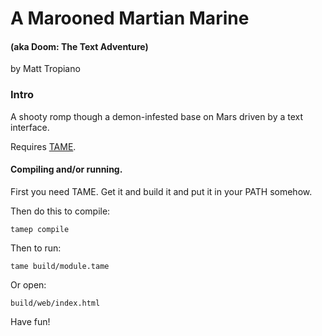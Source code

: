 # A Marooned Martian Marine
#### (aka Doom: The Text Adventure)

by Matt Tropiano

### Intro

A shooty romp though a demon-infested base on Mars driven by a text interface.

Requires [TAME](https://tame-if.com).

#### Compiling and/or running.

First you need TAME. Get it and build it and put it in your PATH somehow.

Then do this to compile:

	tamep compile

Then to run:

	tame build/module.tame

Or open:

	build/web/index.html

Have fun!
